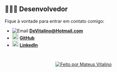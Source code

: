 ## 🧑🏽‍💻 Desenvolvedor

Fique à vontade para entrar em contato comigo:  

- <img src="https://img.icons8.com/ios-glyphs/20/000000/new-post.png" alt="Email" /> **DeVitalino@Hotmail.com**  
- <img src="https://cdn.jsdelivr.net/gh/devicons/devicon/icons/github/github-original.svg" width="20" alt="GitHub" /> **[GitHub]({{GITHUB_LINK}})**  
- <img src="https://cdn.jsdelivr.net/gh/devicons/devicon/icons/linkedin/linkedin-original.svg" width="20" alt="LinkedIn" /> **[LinkedIn]({{LINKEDIN_LINK}})**  

<br>

<p align="center">
  <a href="{{GITHUB_LINK}}">
    <img src="https://img.shields.io/badge/feito%20por-Mateus%20Vitalino-9cf?style=for-the-badge" alt="Feito por Mateus Vitalino"/>
  </a>
</p>
